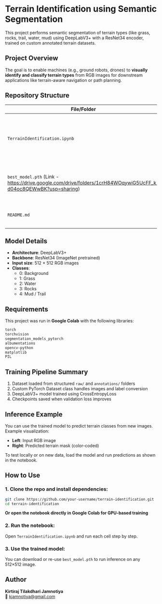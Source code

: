 # Terrain Identification using Semantic Segmentation

This project performs semantic segmentation of terrain types (like grass, rocks, trail, water, mud) using DeepLabV3+ with a ResNet34 encoder, trained on custom annotated terrain datasets.

## Project Overview

The goal is to enable machines (e.g., ground robots, drones) to **visually identify and classify terrain types** from RGB images for downstream applications like terrain-aware navigation or path planning.

## Repository Structure

| File/Folder | Purpose |
|-------------|---------|
| `TerrainIdentification.ipynb` | The full Colab notebook used for training, evaluation, and visualization |
| `best_model.pth` (Link - https://drive.google.com/drive/folders/1crH84WOqywiG5UcFF_k-d04oc8QEWwBK?usp=sharing) | Trained DeepLabV3+ model weights (PyTorch `.pth`) |
| `README.md` | Project overview and instructions |

## Model Details

- **Architecture**: DeepLabV3+
- **Backbone**: ResNet34 (ImageNet pretrained)
- **Input size**: 512 × 512 RGB images
- **Classes**:
  - 0: Background
  - 1: Grass
  - 2: Water
  - 3: Rocks
  - 4: Mud / Trail

## Requirements

This project was run in **Google Colab** with the following libraries:

```bash
torch
torchvision
segmentation_models_pytorch
albumentations
opencv-python
matplotlib
PIL
```

## Training Pipeline Summary

1. Dataset loaded from structured `raw/` and `annotations/` folders
2. Custom PyTorch Dataset class handles images and label conversion
3. DeepLabV3+ model trained using CrossEntropyLoss
4. Checkpoints saved when validation loss improves

## Inference Example

You can use the trained model to predict terrain classes from new images. Example visualization:
- **Left**: Input RGB image
- **Right**: Predicted terrain mask (color-coded)

To test locally or on new data, load the model and run predictions as shown in the notebook.

## How to Use

### 1. Clone the repo and install dependencies:

```bash
git clone https://github.com/your-username/terrain-identification.git
cd terrain-identification
```

**Or open the notebook directly in Google Colab for GPU-based training**

### 2. Run the notebook:

Open `TerrainIdentification.ipynb` and run each cell step by step.

### 3. Use the trained model:

You can download or re-use `best_model.pth` to run inference on any 512×512 image.

## Author

**Kirtiraj Tilakdhari Jamnotiya**  
📧 kjamnotiya@gmail.com
